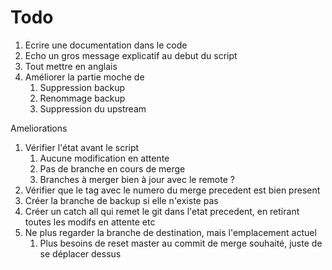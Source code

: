 # Todo

1. Ecrire une documentation dans le code
2. Echo un gros message explicatif au debut du script
3. Tout mettre en anglais
4. Améliorer la partie moche de
   1. Suppression backup
   2. Renommage backup
   3. Suppression du upstream

Ameliorations

1. Vérifier l'état avant le script
   1. Aucune modification en attente
   2. Pas de branche en cours de merge
   3. Branches à merger bien à jour avec le remote ?
2. Vérifier que le tag avec le numero du merge precedent est bien present
3. Créer la branche de backup si elle n'existe pas
4. Créer un catch all qui remet le git dans l'etat precedent, en retirant toutes les modifs en attente etc
5. Ne plus regarder la branche de destination, mais l'emplacement actuel
   1. Plus besoins de reset master au commit de merge souhaité, juste de se déplacer dessus
